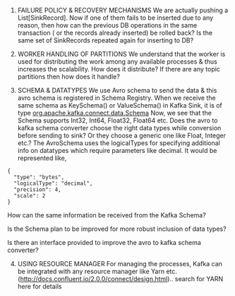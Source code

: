 1. FAILURE POLICY & RECOVERY MECHANISMS
We are actually pushing a List[SinkRecord]. Now if one of them fails to be inserted due to any reason, then how can the previous DB operations in the same transaction ( or the records already inserted) be rolled back? Is the same set of SinkRecords repeated again for inserting to DB? 

2. WORKER HANDLING OF PARTITIONS
We understand that the worker is used for distributing the work among any available processes & thus increases the scalability. How does it distribute? If there are any topic partitions then how does it handle? 

3. SCHEMA & DATATYPES
We use Avro schema to send the data & this avro schema is registered in Schema Registry. When we receive the same schema as KeySchema() or ValueSchema() in Kafka Sink, it is of type 
[org.apache.kafka.connect.data.Schema](http://docs.confluent.io/2.0.0/connect/javadocs/index.html?org/apache/kafka/connect/data/package-summary.html)
Now, we see that the Schema supports Int32, Int64, Float32, Float64 etc. Does the avro to kafka schema converter choose the right data types while conversion before sending to sink?
Or they choose a generic one like Float, Integer etc.?
The AvroSchema uses the logicalTypes for specifying additional info on datatypes which require parameters like decimal. It would be represented like, 

 ```
 {
   "type": "bytes",
   "logicalType": "decimal",
   "precision": 4,
   "scale": 2
 }
 ```
 
 How can the same information be received from the Kafka Schema?
 
Is the Schema plan to be improved for more robust inclusion of data types?

Is there an interface provided to improve the avro to kafka schema converter?

4. USING RESOURCE MANAGER
For managing the processes, Kafka can be integrated with any resource manager like Yarn etc. (http://docs.confluent.io/2.0.0/connect/design.html).. search for YARN here for details